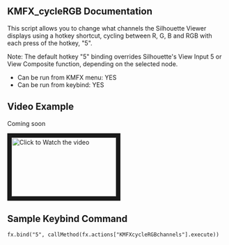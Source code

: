 ## KMFX_cycleRGB Documentation

This script allows you to change what channels the Silhouette Viewer displays
using a hotkey shortcut, cycling between R, G, B and RGB with each press of the hotkey,
"5".

Note: The default hotkey "5" binding overrides Silhouette's View Input 5 or View Composite
function, depending on the selected node.

- Can be run from KMFX menu: YES
- Can be run from keybind: YES


## Video Example
Coming soon

<a href="http://www.youtube.com/watch?feature=player_embedded&v=aYSGDXyM6oo" target="_blank"><img src="http://img.youtube.com/vi/aYSGDXyM6oo/mqdefault.jpg"
alt="Click to Watch the video" width="240" height="135" border="10" /></a>


## Sample Keybind Command
```
fx.bind("5", callMethod(fx.actions["KMFXcycleRGBchannels"].execute))
```